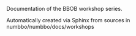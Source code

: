 Documentation of the BBOB workshop series.

Automatically created via Sphinx from sources in numbbo/numbbo/docs/workshops
